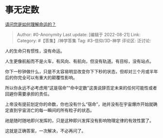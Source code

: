 # 事无定数
[请问您是如何理解命运的？](https://www.zhihu.com/question/512892991/answer/2637070590)

> Author: #0-Anonymity
> Last update: [编辑于 2022-08-21]
> Link:
> Category: #【答集】/神学答集
> Tag: #3-信仰/3D-神学
> 评论区:
> 泛讨论:

人的生命只有惯性，没有命运。

人生更像航船而不是火车，有风向、有航向，但没有轨道。有目标，没有站点。

你下一秒钟做什么，只是不太容易明显改变你下下秒的状态，但却对三个月或半年后的你完全可以有重大的颠覆性影响。

所以你永远不必考虑用“这是宿命”“命中定数”这类说辞否定未来的任何可能性或者回避你需要承担的责任。

上帝没有提前划定你的命数，你也没有什么“宿命”，祂并没有在宇宙爆炸开始就确定直到宇宙消亡的每一瞬间的所有粒子的状态。

祂是随时随地即兴发挥的，只是这种即兴发挥没有影响物理定律的有效性罢了。

这就是正确答案，一次解决，不必再问了。
